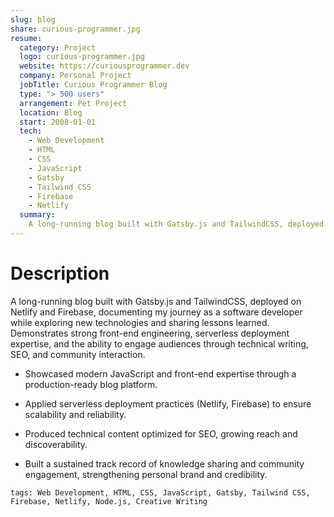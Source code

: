 ```yaml
---
slug: blog
share: curious-programmer.jpg
resume:
  category: Project
  logo: curious-programmer.jpg
  website: https://curiousprogrammer.dev
  company: Personal Project
  jobTitle: Curious Programmer Blog
  type: "> 500 users"
  arrangement: Pet Project
  location: Blog
  start: 2008-01-01
  tech:
    - Web Development
    - HTML
    - CSS
    - JavaScript
    - Gatsby
    - Tailwind CSS
    - Firebase
    - Netlify
  summary:
    A long-running blog built with Gatsby.js and TailwindCSS, deployed on Netlify and Firebase, documenting my journey as a software developer while exploring new technologies and sharing lessons learned.
---
```


# Description

A long-running blog built with Gatsby.js and TailwindCSS, deployed on Netlify and Firebase, documenting my journey as a software developer while exploring new technologies and sharing lessons learned. Demonstrates strong front-end engineering, serverless deployment expertise, and the ability to engage audiences through technical writing, SEO, and community interaction.

- Showcased modern JavaScript and front-end expertise through a production-ready blog platform.

- Applied serverless deployment practices (Netlify, Firebase) to ensure scalability and reliability.

- Produced technical content optimized for SEO, growing reach and discoverability.

- Built a sustained track record of knowledge sharing and community engagement, strengthening personal brand and credibility.

`tags: Web Development, HTML, CSS, JavaScript, Gatsby, Tailwind CSS, Firebase, Netlify, Node.js, Creative Writing`
